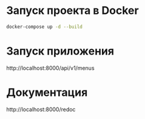 # Запуск проекта в Docker

```bash
docker-compose up -d --build
```
# Запуск приложения

http://localhost:8000/api/v1/menus

# Документация 

http://localhost:8000/redoc

